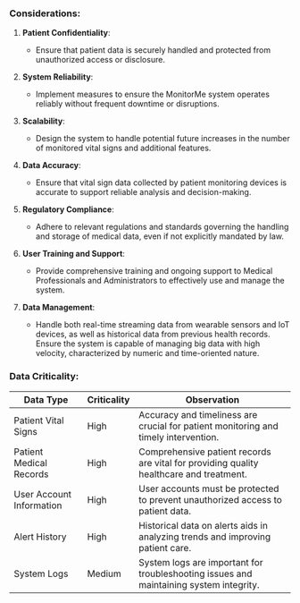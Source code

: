 ### Considerations:

1. **Patient Confidentiality**:
   - Ensure that patient data is securely handled and protected from unauthorized access or disclosure.

2. **System Reliability**:
   - Implement measures to ensure the MonitorMe system operates reliably without frequent downtime or disruptions.

3. **Scalability**:
   - Design the system to handle potential future increases in the number of monitored vital signs and additional features.

4. **Data Accuracy**:
   - Ensure that vital sign data collected by patient monitoring devices is accurate to support reliable analysis and decision-making.

5. **Regulatory Compliance**:
   - Adhere to relevant regulations and standards governing the handling and storage of medical data, even if not explicitly mandated by law.

6. **User Training and Support**:
   - Provide comprehensive training and ongoing support to Medical Professionals and Administrators to effectively use and manage the system.

7. **Data Management**:
   - Handle both real-time streaming data from wearable sensors and IoT devices, as well as historical data from previous health records. Ensure the system is capable of managing big data with high velocity, characterized by numeric and time-oriented nature.

### Data Criticality:

| Data Type             | Criticality  | Observation                                      |
|-----------------------|--------------|--------------------------------------------------|
| Patient Vital Signs   | High         | Accuracy and timeliness are crucial for patient monitoring and timely intervention.  |
| Patient Medical Records | High         | Comprehensive patient records are vital for providing quality healthcare and treatment. |
| User Account Information | High     | User accounts must be protected to prevent unauthorized access to patient data. |
| Alert History        | High         | Historical data on alerts aids in analyzing trends and improving patient care.        |
| System Logs          | Medium       | System logs are important for troubleshooting issues and maintaining system integrity. |
